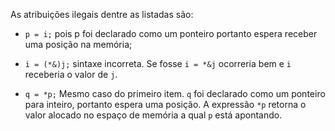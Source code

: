 As atribuições ilegais dentre as listadas são: 

- `p = i;` pois p foi declarado como um ponteiro portanto espera receber uma posição na memória;
  
- `i = (*&)j;` sintaxe incorreta. Se fosse `i = *&j` ocorreria bem e `i` receberia o valor de `j`.
  
- `q = *p;` Mesmo caso do primeiro item. `q` foi declarado como um ponteiro para inteiro, portanto espera uma posição. A expressão `*p` retorna o valor alocado no espaço de memória a qual `p` está apontando.